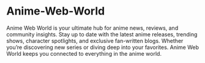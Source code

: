 # Anime-Web-World
Anime Web World is your ultimate hub for anime news, reviews, and community insights. Stay up to date with the latest anime releases, trending shows, character spotlights, and exclusive fan-written blogs. Whether you’re discovering new series or diving deep into your favorites. Anime Web World keeps you connected to everything in the anime world.
